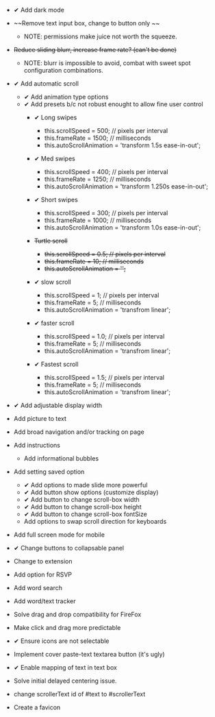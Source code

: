- ✔ Add dark mode
- ~~Remove text input box, change to button only ~~
    - NOTE: permissions make juice not worth the squeeze.
- ~~Reduce sliding blurr, increase frame rate? (can't be done)~~
    - NOTE: blurr is impossible to avoid, combat with sweet 
            spot configuration combinations.
- ✔ Add automatic scroll
    - ✔ Add animation type options
    - ✔ Add presets b/c not robust enought to allow fine user control
        - ✔ Long swipes 
            - this.scrollSpeed = 500; // pixels per interval
            - this.frameRate = 1500; // milliseconds
            - this.autoScrollAnimation = 'transform 1.5s ease-in-out';

        - ✔ Med swipes
            - this.scrollSpeed = 400; // pixels per interval
            - this.frameRate = 1250; // milliseconds
            - this.autoScrollAnimation = 'transform 1.250s ease-in-out';

        - ✔ Short swipes
            - this.scrollSpeed = 300; // pixels per interval
            - this.frameRate = 1000; // milliseconds
            - this.autoScrollAnimation = 'transform 1.0s ease-in-out';

        -  ~~Turtle scroll~~
            - ~~this.scrollSpeed = 0.5; // pixels per interval~~
            - ~~this.frameRate = 10; // milliseconds~~
            - ~~this.autoScrollAnimation = '';~~

        - ✔ slow scroll
            - this.scrollSpeed = 1; // pixels per interval
            - this.frameRate = 5; // milliseconds
            - this.autoScrollAnimation = 'transfrom linear';

        - ✔ faster scroll
            - this.scrollSpeed = 1.0; // pixels per interval
            - this.frameRate = 5; // milliseconds
            - this.autoScrollAnimation = 'transfrom linear';

        - ✔ Fastest scroll
            - this.scrollSpeed = 1.5; // pixels per interval
            - this.frameRate = 5; // milliseconds
            - this.autoScrollAnimation = 'transfrom linear';

- ✔ Add adjustable display width
- Add picture to text
- Add broad navigation and/or tracking on page
- Add instructions
    - Add informational bubbles
- Add setting saved option
    - ✔ Add options to made slide more powerful
    - ✔ Add button show options (customize display)
    - ✔ Add button to change scroll-box width 
    - ✔ Add button to change scroll-box height 
    - ✔ Add button to change scroll-box fontSize 
    - Add options to swap scroll direction for keyboards
- Add full screen mode for mobile
- ✔ Change buttons to collapsable panel
- Change to extension
- Add option for RSVP
- Add word search
- Add word/text tracker 
- Solve drag and drop compatibility for FireFox
- Make click and drag more predictable
- ✔ Ensure icons are not selectable 
- Implement cover paste-text textarea button (it's ugly)
- ✔ Enable mapping of text in text box
- Solve initial delayed centering issue.
- change scrollerText id of #text to #scrollerText
- Create a favicon